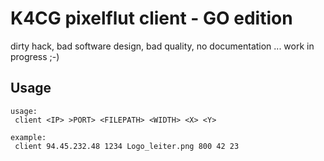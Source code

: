 # K4CG pixelflut client - GO edition
dirty hack, bad software design, bad quality, no documentation ... work in progress ;-)

## Usage
```
usage:
 client <IP> >PORT> <FILEPATH> <WIDTH> <X> <Y>

example:
 client 94.45.232.48 1234 Logo_leiter.png 800 42 23
```
